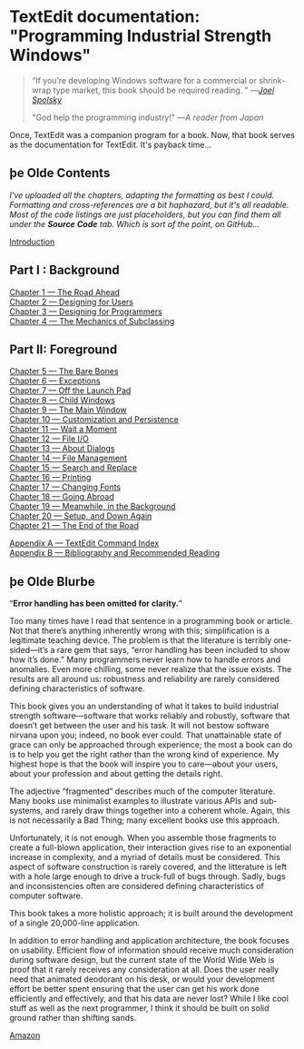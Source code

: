 ﻿# TextEdit documentation: "Programming Industrial Strength Windows"

> “If you’re de­vel­op­ing Win­dows soft­ware for a com­mer­cial or shrink­wrap type mar­ket, this book should be required read­ing. ” —[_Joel Spolsky_](http://www.joelonsoftware.com/items/2003/08/20.html)
>
> "God help the programming industry!" —_A reader from Japan_

Once, TextEdit was a companion program for a book. Now, that book serves as the documentation for TextEdit. It's payback time...

## þe Olde Contents

_I've uploaded all the chapters, adapting the  formatting as best I could. Formatting and cross-references are a bit haphazard, but it's all readable. Most of the code listings are just placeholders, but you can find them all under the **Source Code** tab. Which is sort of the point, on GitHub..._

[Introduction](Introduction.md)

## Part I : Background

[Chapter&nbsp;1 — The Road Ahead](Chapter-1-The-Road-Ahead.md)\
[Chapter&nbsp;2 — Designing for Users](Chapter-2-Designing-for-Users.md)\
[Chapter&nbsp;3 — Designing for Programmers](Chapter-3-Designing-for-Programmers.md)\
[Chapter&nbsp;4 — The Mechanics of Subclassing](Chapter-4-The-Mechanics-of-Subclassing.md)

## Part II: Foreground

[Chapter&nbsp;5 — The Bare Bones](Chapter-5-The-Bare-Bones.md)\
[Chapter&nbsp;6 — Exceptions](Chapter-6-Exceptions.md)\
[Chapter&nbsp;7 — Off the Launch Pad](Chapter-7-Off-the-Launch-Pad.md)\
[Chapter&nbsp;8 — Child Windows](Chapter-8-Child-Windows.md)\
[Chapter&nbsp;9 — The Main Window](Chapter-9-The-Main-Window.md)\
[Chapter&nbsp;10 — Customization and Persistence](Chapter-10-Customization-and-Persistence.md)\
[Chapter&nbsp;11 — Wait a Moment](Chapter-11-Wait-a-Moment.md)\
[Chapter&nbsp;12 — File I/O](Chapter-12-File-I-O.md)\
[Chapter&nbsp;13 — About Dialogs](Chapter-13-About-Dialogs.md)\
[Chapter&nbsp;14 — File Management](Chapter-14-File-Management.md)\
[Chapter&nbsp;15 — Search and Replace](Chapter-15-Search-and-Replace.md)\
[Chapter&nbsp;16 — Printing](Chapter-16-Printing.md)\
[Chapter&nbsp;17 — Changing Fonts](Chapter-17-Changing-Fonts.md)\
[Chapter&nbsp;18 — Going Abroad](Chapter-18-Going-Abroad.md)\
[Chapter&nbsp;19 — Meanwhile, in the Background](Chapter-19-Meanwhile-in-the-Background.md)\
[Chapter&nbsp;20 — Setup, and Down Again](Chapter-20-Setup-and-Down-Again.md)\
[Chapter&nbsp;21 — The End of the Road](Chapter-21-The-End-of-the-Road.md)

[Appendix A — TextEdit Command Index](Appendix-A-TextEdit-Command-Index.md)\
[Appendix B — Bibliography and Recommended Reading](Appendix-B-Bibliography-and-Recommended-Reading.md)

## þe Olde Blurbe

“**Error handling has been omitted for clarity.**”

Too many times have I read that sentence in a pro­gram­ming book or article. Not that there’s anything inherently wrong with this; simplification is a legitimate tea­ch­ing device. The problem is that the literature is terribly one-sided—it’s a rare gem that says, “error hand­ling has been included to show how it’s done.” Many programmers never learn how to han­dle er­rors and anoma­lies. Even more chil­ling, some never rea­lize that the is­sue exists. The re­s­ults are all around us: robust­ness and relia­bility are rarely con­side­red def­in­ing character­istics of soft­ware.

This book gives you an understanding of what it takes to build industrial strength software—software that works reliably and robustly, software that doesn’t get bet­ween the user and his task. It will not bestow soft­ware nirvana upon you; indeed, no book ever could. That un­at­tain­able state of grace can only be app­roached through ex­perience; the most a book can do is to help you get the right rather than the wrong kind of ex­perience. My highest hope is that the book will inspire you to care—about your users, about your pro­fes­sion and about getting the details right.

The adjective “fragmented” describes much of the computer literature. Many books use minimalist examples to illustrate various APIs and sub­systems, and rarely draw things together into a coherent whole. Again, this is not nec­es­sa­rily a Bad Thing; many excellent books use this app­roach.

Un­for­tu­nately, it is not enough. When you assemble those fragments to create a full-blown app­li­ca­t­ion, their in­ter­ac­tion gives rise to an ex­po­nent­ial in­crease in com­plex­ity, and a myriad of details must be con­sid­e­red. This aspect of soft­ware construction is rarely covered, and the lit­terature is left with a hole large enough to drive a truck-full of bugs through. Sadly, bugs and inconsistencies often are considered de­f­i­n­ing characteristics of computer software.

This book takes a more holistic approach; it is built around the develop­ment of a single 20,000-line application.

In ad­di­tion to error handling and app­li­ca­t­ion architecture, the book focuses on usa­bility. Efficient flow of information should receive much consideration during soft­ware design, but the current state of the World Wide Web is proof that it rarely re­cei­ves any consideration at all. Does the user really need that ani­mated deodo­rant on his desk, or would your develop­ment effort be better spent ensuring that the user can get his work done efficiently and effectively, and that his data are never lost? While I like cool stuff as well as the next programmer, I think it should be built on solid ground rather than shifting sands.

[Amazon](http://www.amazon.com/exec/obidos/ASIN/087930605X/pettersprogrammp)
